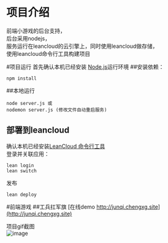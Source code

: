 # 项目介绍
前端小游戏的后台支持，  
后台采用nodejs，  
服务运行在leancloud的云引擎上，同时使用leancloud做存储，  
使用leancloud命令行工具构建项目

#项目运行
首先确认本机已经安装 [Node.js](http://nodejs.org/)运行环境
##安装依赖：
```
npm install
```
##本地运行
```
node server.js 或  
nodemon server.js (修改文件自动重启服务)
```

## 部署到leancloud
确认本机已经安装[LeanCloud 命令行工具](https://leancloud.cn/docs/leanengine_cli.html)   
登录并关联应用：
```
lean login
lean switch
```
发布
```
lean deploy
```

#前端游戏
##工兵扛军旗
[在线demo http://junqi.chengxg.site](http://junqi.chengxg.site)

项目gif截图  
	![image](https://github.com/chengxg/junqi-client-vue/blob/master/junqi.gif)  


